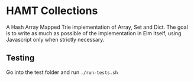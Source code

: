 # HAMT Collections

A Hash Array Mapped Trie implementation of Array, Set and Dict.
The goal is to write as much as possible of the implementation in Elm itself,
using Javascript only when strictly necessary.

## Testing

Go into the test folder and run `./run-tests.sh`
